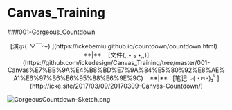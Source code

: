 # Canvas_Training
###001-Gorgeous_Countdown

<center>[演示(ˉ▽￣～) ](https://ickebemiu.github.io/countdown/countdown.html)&nbsp; &nbsp; **|**&nbsp; &nbsp; [文件(,,• ₃ •,,)](https://github.com/ickedesign/Canvas_Training/tree/master/001-Canvas%E7%BB%9A%E4%B8%BD%E7%9A%84%E5%80%92%E8%AE%A1%E6%97%B6%E6%95%88%E6%9E%9C)&nbsp; &nbsp; **|**&nbsp; &nbsp;[笔记╭( ･ㅂ･)و ̑̑ ](http://icke.site/2017/03/09/20170309-Canvas-Countdown/)</center>

![GorgeousCountdown-Sketch.png](https://github.com/ickedesign/Canvas_Training/blob/master/001-Canvas%E7%BB%9A%E4%B8%BD%E7%9A%84%E5%80%92%E8%AE%A1%E6%97%B6%E6%95%88%E6%9E%9C/GorgeousCountdown-Sketch.png)
